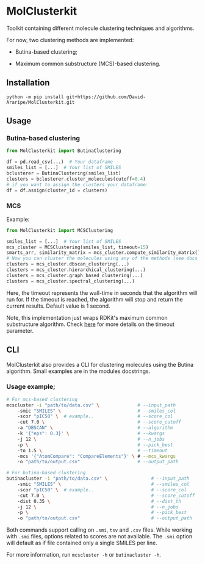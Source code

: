 # MolClusterkit
Toolkit containing different molecule clustering techniques and algorithms.

For now, two clustering methods are implemented:

- Butina-based clustering;

- Maximum common substructure (MCS)-based clustering.

## Installation

`python -m pip install git+https://github.com/David-Araripe/MolClusterkit.git`

## Usage

### Butina-based clustering

```python
from MolClusterkit import ButinaClustering

df = pd.read_csv(...)  # Your dataframe
smiles_list = [...]  # Your list of SMILES
bclusterer = ButinaClustering(smiles_list)
clusters = bclusterer.cluster_molecules(cutoff=0.4)
# if you want to assign the clusters your dataframe:
df = df.assign(cluster_id = clusters)
```

### MCS
Example: 
``` python
from MolClusterkit import MCSClustering

smiles_list = [...]  # Your list of SMILES
mcs_cluster = MCSClustering(smiles_list, timeout=15)
smarts_arr, similarity_matrix = mcs_cluster.compute_similarity_matrix()
# Now you can cluster the molecules using any of the methods (see docs for more details):
clusters = mcs_cluster.dbscan_clustering(...)
clusters = mcs_cluster.hierarchical_clustering(...)
clusters = mcs_cluster.graph_based_clustering(...)
clusters = mcs_cluster.spectral_clustering(...)
```

Here, the timeout represents the wall-time in seconds that the algorithm will run for. If the timeout is reached, the algorithm will stop and return the current results. Default value is 1 second.

Note, this implementation just wraps RDKit's maximum common substructure algorithm. Check [here](https://www.rdkit.org/docs/source/rdkit.Chem.MCS.html#:~:text=The%20MCS%20algorithm,%3E%3E%3E) for more details on the timeout parameter.

## CLI

MolClusterkit also provides a CLI for clustering molecules using the Butina algorithm. Small examples are in the modules docstrings.

### Usage example;
```bash
# For mcs-based clustering
mcscluster -i "path/to/data.csv" \              # --input_path
    -smic "SMILES" \                            # --smiles_col
    -scor "pIC50" \  # example..                # --score_col
    -cut 7.0 \                                  # --score_cutoff
    -a "DBSCAN" \                               # --algorithm
    -k '{"eps": 0.3}' \                         # --kwargs
    -j 12 \                                     # --n_jobs
    -p \                                        # --pick_best
    -to 1.5 \                                   # --timeout
    -mcs '{"AtomCompare": "CompareElements"}' \ # --mcs_kwargs
    -o "path/to/output.csv"                     # --output_path

# For butina-based clustering
butinacluster -i "path/to/data.csv" \                # --input_path
    -smic "SMILES" \                                 # --smiles_col
    -scor "pIC50" \  # example..                     # --score_col
    -cut 7.0 \                                       # --score_cutoff
    -dist 0.35 \                                     # --dist_th
    -j 12 \                                          # --n_jobs
    -p \                                             # --pick_best
    -o "path/to/output.csv"                          # --output_path
```

Both commands support calling on `.smi`, `tsv` and `.csv` files. While working with `.smi` files, options related to scores are not available. The `.smi` option will default as if file contained only a single SMILES per line.

For more information, run `mcscluster -h` or `butinacluster -h`.
